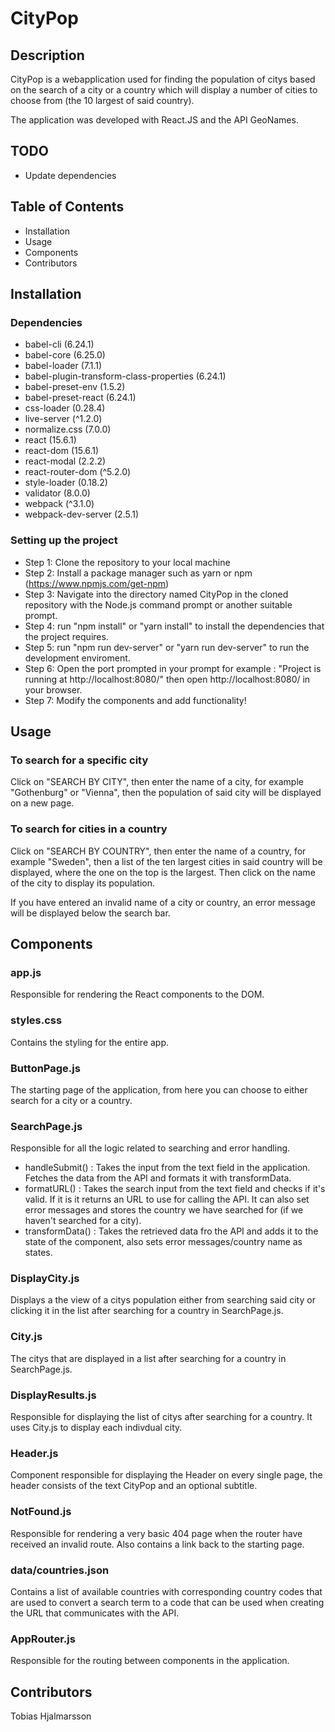 # CityPop

## Description
CityPop is a webapplication used for finding the population of citys based on the search of a city or a country which will display a number of cities to choose from (the 10 largest of said country).

The application was developed with React.JS and the API GeoNames.
## TODO
- Update dependencies

## Table of Contents
- Installation
- Usage
- Components
- Contributors
## Installation
### Dependencies
- babel-cli (6.24.1)
- babel-core (6.25.0)
- babel-loader (7.1.1)
- babel-plugin-transform-class-properties (6.24.1)
- babel-preset-env (1.5.2)
- babel-preset-react (6.24.1)
- css-loader (0.28.4)
- live-server (^1.2.0)
- normalize.css (7.0.0)
- react (15.6.1)
- react-dom (15.6.1)
- react-modal (2.2.2)
- react-router-dom (^5.2.0)
- style-loader (0.18.2)
- validator (8.0.0)
- webpack (^3.1.0)
- webpack-dev-server (2.5.1)

### Setting up the project
- Step 1: Clone the repository to your local machine
- Step 2: Install a package manager such as yarn or npm (https://www.npmjs.com/get-npm)
- Step 3: Navigate into the directory named CityPop in the cloned repository with the Node.js command prompt or another suitable prompt.
- Step 4: run "npm install" or "yarn install" to install the dependencies that the project requires.
- Step 5: run "npm run dev-server" or "yarn run dev-server" to run the development enviroment.
- Step 6: Open the port prompted in your prompt for example : "Project is running at http://localhost:8080/" then open http://localhost:8080/ in your browser.
- Step 7: Modify the components and add functionality!


## Usage
### To search for a specific city
Click on "SEARCH BY CITY", then enter the name of a city, for example "Gothenburg" or "Vienna", then the population of said city will be displayed on a new page.

### To search for cities in a country
Click on "SEARCH BY COUNTRY", then enter the name of a country, for example "Sweden", then a list of the ten largest cities in said country will be displayed, where the one on the top is the largest. Then click on the name of the city to display its population.

If you have entered an invalid name of a city or country, an error message will be displayed below the search bar.
## Components
### app.js
Responsible for rendering the React components to the DOM.

### styles.css
Contains the styling for the entire app.

### ButtonPage.js
The starting page of the application, from here you can choose to either search for a city or a country.

### SearchPage.js
Responsible for all the logic related to searching and error handling.
- handleSubmit() : Takes the input from the text field in the application. Fetches the data from the API and formats it with transformData.
- formatURL() : Takes the search input from the text field and checks if it's valid. If it is it returns an URL to use for calling the API. It can also set error messages and stores the country we have searched for (if we haven't searched for a city).
- transformData() : Takes the retrieved data fro the API and adds it to the state of the component, also sets error messages/country name as states.

### DisplayCity.js
Displays a the view of a citys population either from searching said city or clicking it in the list after searching for a country in SearchPage.js.

### City.js
The citys that are displayed in a list after searching for a country in SearchPage.js.

### DisplayResults.js
Responsible for displaying the list of citys after searching for a country. It uses City.js to display each indivdual city.

### Header.js
Component responsible for displaying the Header on every single page, the header consists of the text CityPop and an optional subtitle.

### NotFound.js
Responsible for rendering a very basic 404 page when the router have received an invalid route. Also contains a link back to the starting page.

### data/countries.json
Contains a list of available countries with corresponding country codes that are used to convert a search term to a code that can be used when creating the URL that communicates with the API.

### AppRouter.js
Responsible for the routing between components in the application.
## Contributors
Tobias Hjalmarsson
